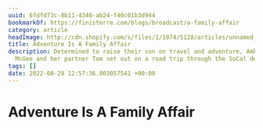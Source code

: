 ```yaml
---
uuid: 6fdfd73c-8b11-4340-ab24-f40c01b3d944
bookmarkOf: https://finisterre.com/blogs/broadcast/a-family-affair
category: article
headImage: http://cdn.shopify.com/s/files/1/1074/5128/articles/unnamed_79448ac6-da15-4caf-8388-e447707992d6.jpg?v=1661515174
title: Adventure Is A Family Affair
description: Determined to raise their son on travel and adventure, Ambassador Sally
  McGee and her partner Tom set out on a road trip through the SoCal desert.
tags: []
date: 2022-08-29 12:57:36.003057541 +00:00
---
```

# Adventure Is A Family Affair


